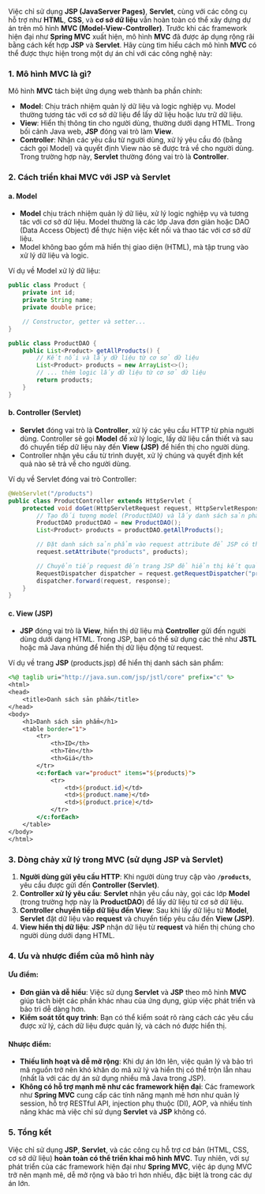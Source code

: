 Việc chỉ sử dụng **JSP (JavaServer Pages)**, **Servlet**, cùng với các công cụ hỗ trợ như **HTML**, **CSS**, và **cơ sở dữ liệu** vẫn hoàn toàn có thể xây dựng dự án trên mô hình **MVC (Model-View-Controller)**. Trước khi các framework hiện đại như **Spring MVC** xuất hiện, mô hình **MVC** đã được áp dụng rộng rãi bằng cách kết hợp **JSP** và **Servlet**. Hãy cùng tìm hiểu cách mô hình **MVC** có thể được thực hiện trong một dự án chỉ với các công nghệ này:

### 1. **Mô hình MVC là gì?**
Mô hình **MVC** tách biệt ứng dụng web thành ba phần chính:
- **Model**: Chịu trách nhiệm quản lý dữ liệu và logic nghiệp vụ. Model thường tương tác với cơ sở dữ liệu để lấy dữ liệu hoặc lưu trữ dữ liệu.
- **View**: Hiển thị thông tin cho người dùng, thường dưới dạng HTML. Trong bối cảnh Java web, **JSP** đóng vai trò làm **View**.
- **Controller**: Nhận các yêu cầu từ người dùng, xử lý yêu cầu đó (bằng cách gọi Model) và quyết định View nào sẽ được trả về cho người dùng. Trong trường hợp này, **Servlet** thường đóng vai trò là **Controller**.

### 2. **Cách triển khai MVC với JSP và Servlet**

#### a. **Model**
- **Model** chịu trách nhiệm quản lý dữ liệu, xử lý logic nghiệp vụ và tương tác với cơ sở dữ liệu. Model thường là các lớp Java đơn giản hoặc DAO (Data Access Object) để thực hiện việc kết nối và thao tác với cơ sở dữ liệu.
- Model không bao gồm mã hiển thị giao diện (HTML), mà tập trung vào xử lý dữ liệu và logic.

Ví dụ về Model xử lý dữ liệu:

```java
public class Product {
    private int id;
    private String name;
    private double price;

    // Constructor, getter và setter...
}

public class ProductDAO {
    public List<Product> getAllProducts() {
        // Kết nối và lấy dữ liệu từ cơ sở dữ liệu
        List<Product> products = new ArrayList<>();
        // ... thêm logic lấy dữ liệu từ cơ sở dữ liệu
        return products;
    }
}
```

#### b. **Controller (Servlet)**
- **Servlet** đóng vai trò là **Controller**, xử lý các yêu cầu HTTP từ phía người dùng. Controller sẽ gọi **Model** để xử lý logic, lấy dữ liệu cần thiết và sau đó chuyển tiếp dữ liệu này đến **View (JSP)** để hiển thị cho người dùng.
- Controller nhận yêu cầu từ trình duyệt, xử lý chúng và quyết định kết quả nào sẽ trả về cho người dùng.

Ví dụ về Servlet đóng vai trò Controller:

```java
@WebServlet("/products")
public class ProductController extends HttpServlet {
    protected void doGet(HttpServletRequest request, HttpServletResponse response) throws ServletException, IOException {
        // Tạo đối tượng model (ProductDAO) và lấy danh sách sản phẩm
        ProductDAO productDAO = new ProductDAO();
        List<Product> products = productDAO.getAllProducts();

        // Đặt danh sách sản phẩm vào request attribute để JSP có thể hiển thị
        request.setAttribute("products", products);

        // Chuyển tiếp request đến trang JSP để hiển thị kết quả
        RequestDispatcher dispatcher = request.getRequestDispatcher("products.jsp");
        dispatcher.forward(request, response);
    }
}
```

#### c. **View (JSP)**
- **JSP** đóng vai trò là **View**, hiển thị dữ liệu mà **Controller** gửi đến người dùng dưới dạng HTML. Trong JSP, bạn có thể sử dụng các thẻ như **JSTL** hoặc mã Java nhúng để hiển thị dữ liệu động từ request.

Ví dụ về trang **JSP** (products.jsp) để hiển thị danh sách sản phẩm:

```jsp
<%@ taglib uri="http://java.sun.com/jsp/jstl/core" prefix="c" %>
<html>
<head>
    <title>Danh sách sản phẩm</title>
</head>
<body>
    <h1>Danh sách sản phẩm</h1>
    <table border="1">
        <tr>
            <th>ID</th>
            <th>Tên</th>
            <th>Giá</th>
        </tr>
        <c:forEach var="product" items="${products}">
            <tr>
                <td>${product.id}</td>
                <td>${product.name}</td>
                <td>${product.price}</td>
            </tr>
        </c:forEach>
    </table>
</body>
</html>
```

### 3. **Dòng chảy xử lý trong MVC (sử dụng JSP và Servlet)**

1. **Người dùng gửi yêu cầu HTTP**: Khi người dùng truy cập vào **`/products`**, yêu cầu được gửi đến **Controller (Servlet)**.
2. **Controller xử lý yêu cầu**: **Servlet** nhận yêu cầu này, gọi các lớp **Model** (trong trường hợp này là **ProductDAO**) để lấy dữ liệu từ cơ sở dữ liệu.
3. **Controller chuyển tiếp dữ liệu đến View**: Sau khi lấy dữ liệu từ **Model**, **Servlet** đặt dữ liệu vào **request** và chuyển tiếp yêu cầu đến **View (JSP)**.
4. **View hiển thị dữ liệu**: **JSP** nhận dữ liệu từ **request** và hiển thị chúng cho người dùng dưới dạng HTML.

### 4. **Ưu và nhược điểm của mô hình này**

#### **Ưu điểm:**
- **Đơn giản và dễ hiểu**: Việc sử dụng **Servlet** và **JSP** theo mô hình **MVC** giúp tách biệt các phần khác nhau của ứng dụng, giúp việc phát triển và bảo trì dễ dàng hơn.
- **Kiểm soát tốt quy trình**: Bạn có thể kiểm soát rõ ràng cách các yêu cầu được xử lý, cách dữ liệu được quản lý, và cách nó được hiển thị.

#### **Nhược điểm:**
- **Thiếu linh hoạt và dễ mở rộng**: Khi dự án lớn lên, việc quản lý và bảo trì mã nguồn trở nên khó khăn do mã xử lý và hiển thị có thể trộn lẫn nhau (nhất là với các dự án sử dụng nhiều mã Java trong JSP).
- **Không có hỗ trợ mạnh mẽ như các framework hiện đại**: Các framework như **Spring MVC** cung cấp các tính năng mạnh mẽ hơn như quản lý session, hỗ trợ RESTful API, injection phụ thuộc (DI), AOP, và nhiều tính năng khác mà việc chỉ sử dụng **Servlet** và **JSP** không có.

### 5. **Tổng kết**
Việc chỉ sử dụng **JSP**, **Servlet**, và các công cụ hỗ trợ cơ bản (HTML, CSS, cơ sở dữ liệu) **hoàn toàn có thể triển khai mô hình MVC**. Tuy nhiên, với sự phát triển của các framework hiện đại như **Spring MVC**, việc áp dụng MVC trở nên mạnh mẽ, dễ mở rộng và bảo trì hơn nhiều, đặc biệt là trong các dự án lớn.
